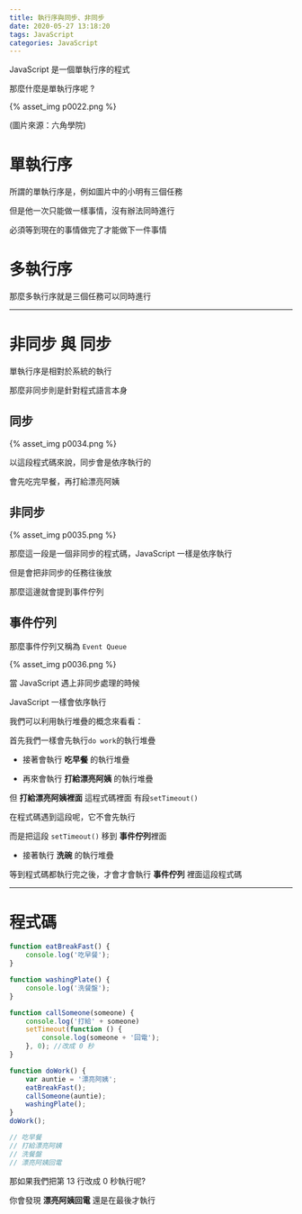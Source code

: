 ```yaml
---
title: 執行序與同步、非同步
date: 2020-05-27 13:18:20
tags: JavaScript
categories: JavaScript
---
```


JavaScript 是一個單執行序的程式

<!-- more -->

那麼什麼是單執行序呢 ?

{% asset_img p0022.png %}

(圖片來源：六角學院)

# 單執行序

所謂的單執行序是，例如圖片中的小明有三個任務

但是他一次只能做一樣事情，沒有辦法同時進行

必須等到現在的事情做完了才能做下一件事情


# 多執行序

那麼多執行序就是三個任務可以同時進行

---

# 非同步 與 同步

單執行序是相對於系統的執行

那麼非同步則是針對程式語言本身

## 同步

{% asset_img p0034.png %}

以這段程式碼來說，同步會是依序執行的

會先吃完早餐，再打給漂亮阿姨

## 非同步

{% asset_img p0035.png %}

那麼這一段是一個非同步的程式碼，JavaScript 一樣是依序執行

但是會把非同步的任務往後放

那麼這邊就會提到事件佇列

## 事件佇列

那麼事件佇列又稱為 ```Event Queue```

{% asset_img p0036.png %}

當 JavaScript 遇上非同步處理的時候

JavaScript 一樣會依序執行

我們可以利用執行堆疊的概念來看看：

首先我們一樣會先執行```do work```的執行堆疊

+ 接著會執行 **吃早餐** 的執行堆疊

+ 再來會執行 **打給漂亮阿姨** 的執行堆疊

但 **打給漂亮阿姨裡面** 這程式碼裡面 有段```setTimeout()```

在程式碼遇到這段呢，它不會先執行

而是把這段 ```setTimeout()``` 移到 **事件佇列**裡面

+ 接著執行 **洗碗** 的執行堆疊

等到程式碼都執行完之後，才會才會執行 **事件佇列** 裡面這段程式碼

--- 

# 程式碼

```javascript
function eatBreakFast() {
    console.log('吃早餐');
}

function washingPlate() {
    console.log('洗餐盤');
}

function callSomeone(someone) {
    console.log('打給' + someone)
    setTimeout(function () {
        console.log(someone + '回電');
    }, 0); //改成 0 秒
}

function doWork() {
    var auntie = '漂亮阿姨';
    eatBreakFast();
    callSomeone(auntie);
    washingPlate();
}
doWork();

// 吃早餐
// 打給漂亮阿姨
// 洗餐盤
// 漂亮阿姨回電
```
那如果我們把第 13 行改成 0 秒執行呢?

你會發現 **漂亮阿姨回電** 還是在最後才執行